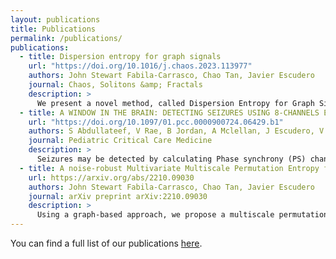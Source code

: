 ```yaml
---
layout: publications
title: Publications
permalink: /publications/
publications: 
  - title: Dispersion entropy for graph signals
    url: "https://doi.org/10.1016/j.chaos.2023.113977"
    authors: John Stewart Fabila-Carrasco, Chao Tan, Javier Escudero
    journal: Chaos, Solitons &amp; Fractals
    description: >
      We present a novel method, called Dispersion Entropy for Graph Signals, as a powerful tool for analysing the irregularity of signals defined on graphs. generalizes the classical dispersion entropy concept for univariate time series, enabling its application in diverse domains such as image processing, time series analysis, and network analysis. Furthermore, establishes a theoretical framework that provides insights into the irregularities observed in graph centrality measures and in the spectra of operators acting on graphs. We demonstrate the effectiveness of in detecting changes in the dynamics of signals defined on both synthetic and real-world graphs, by defining a mix process on random geometric graphs or those exhibiting small-world properties. Our results indicate that effectively captures the irregularity of graph signals across various network configurations, successfully differentiating between distinct levels of randomness and connectivity. Consequently, provides a comprehensive framework for entropy analysis of various data types, enabling new applications of dispersion entropy not previously feasible, and uncovering nonlinear relationships between graph signals and their graph topology.
  - title: A WINDOW IN THE BRAIN: DETECTING SEIZURES USING 8-CHANNELS EEG MONTAGE AND PHASE SYNCHRONISATION
    url: "https://doi.org/10.1097/01.pcc.0000900724.06429.b1"
    authors: S Abdullateef, V Rae, B Jordan, A Mclellan, J Escudero, V Nenadovic, TM Lo
    journal: Pediatric Critical Care Medicine
    description: >
      Seizures may be detected by calculating Phase synchrony (PS) changes on multi-channels electroencephalograms (EEG). This quantitative method of seizure detection is currently not translated into clinical use in paediatric critical care (PCC) settings because it requires a minimum of 19 EEG channels, which is not deliverable without a round-the-clock neurophysiology service. In this project, we aim to determine the seizure detection performance of PS calculations using only 8 channels of routinely collected EEG as the first step towards assessing the feasibility of using PS calculation to seizure detection in PCC settings. 
  - title: A noise-robust Multivariate Multiscale Permutation Entropy for two-phase flow characterisation
    url: https://arxiv.org/abs/2210.09030
    authors: John Stewart Fabila-Carrasco, Chao Tan, Javier Escudero
    journal: arXiv preprint arXiv:2210.09030
    description: >
      Using a graph-based approach, we propose a multiscale permutation entropy to explore the complexity of multivariate time series over multiple time scales. This multivariate multiscale permutation entropy (MPEG) incorporates the interaction between channels by constructing an underlying graph for each coarse-grained time series and then applying the recent permutation entropy for graph signals. Given the challenge posed by noise in real-world data analysis, we investigate the robustness to noise of MPEG using synthetic time series and demonstrating better performance than similar multivariate entropy metrics. Two-phase flow data is an important industrial process characterised by complex, dynamic behaviour. MPEG characterises the flow behaviour transition of two-phase flow by incorporating information from different scales. The experimental results show that MPEG is sensitive to the dynamic of flow patterns, allowing us to distinguish between different flow patterns.
---
```

You can find a full list of our publications [here](https://scholar.google.com/citations?user=sIBtm3AAAAAJ&hl=en).

